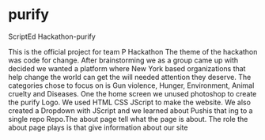 # purify
ScriptEd Hackathon-purify

This is the official project  for team P  Hackathon The theme of the hackathon was code for change. After brainstorming we as a group came up with decided we wanted a platform where New York based organizations that help change the world  can get the will needed attention they deserve. The categories chose to focus on is Gun violence, Hunger, Environment, Animal cruelty and Diseases. One the home screen we unused photoshop  to create the purify Logo. We used   HTML CSS JScript to make the website. We also created a  Dropdown with JScript and we learned about Pushis that ing to a single repo Repo.The about  page tell what the page is about. The role the about page plays is that give information about our site  

